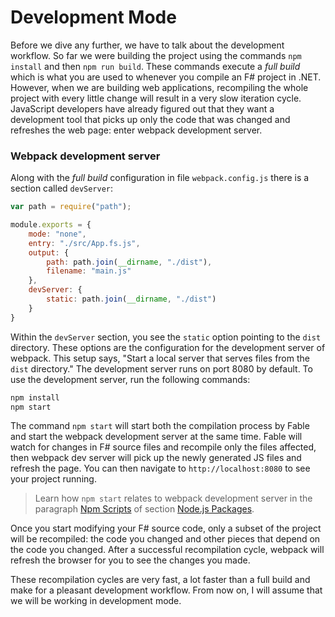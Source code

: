 # Development Mode

Before we dive any further, we have to talk about the development workflow. So far we were building the project using the commands `npm install` and then `npm run build`. These commands execute a *full build* which is what you are used to whenever you compile an F# project in .NET. However, when we are building web applications, recompiling the whole project with every little change will result in a very slow iteration cycle. JavaScript developers have already figured out that they want a development tool that picks up only the code that was changed and refreshes the web page: enter webpack development server.

### Webpack development server

Along with the *full build* configuration in file `webpack.config.js` there is a section called `devServer`:
```js {highlight: [10,11,12]}
var path = require("path");

module.exports = {
    mode: "none",
    entry: "./src/App.fs.js",
    output: {
        path: path.join(__dirname, "./dist"),
        filename: "main.js"
    },
    devServer: {
        static: path.join(__dirname, "./dist")
    }
}
```
Within the `devServer` section, you see the `static` option pointing to the `dist` directory. These options are the configuration for the development server of webpack. This setup says, "Start a local server that serves files from the `dist` directory." The development server runs on port 8080 by default. To use the development server, run the following commands:
```bash
npm install
npm start
```
The command `npm start` will start both the compilation process by Fable and start the webpack development server at the same time. Fable will watch for changes in F# source files and recompile only the files affected, then webpack dev server will pick up the newly generated JS files and refresh the page. You can then navigate to `http://localhost:8080` to see your project running.

> Learn how `npm start` relates to webpack development server in the paragraph [Npm Scripts](node-packages#npm-scripts) of section [Node.js Packages](node-packages).

Once you start modifying your F# source code, only a subset of the project will be recompiled: the code you changed and other pieces that depend on the code you changed. After a successful recompilation cycle, webpack will refresh the browser for you to see the changes you made.

These recompilation cycles are very fast, a lot faster than a full build and make for a pleasant development workflow. From now on, I will assume that we will be working in development mode.

